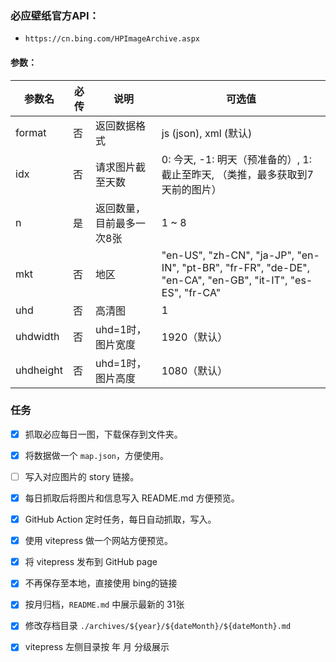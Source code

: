 ### 必应壁纸官方API：

- `https://cn.bing.com/HPImageArchive.aspx`

#### 参数：

| 参数名    | 必传 | 说明                      | 可选值                                                       |
| --------- | ---- | ------------------------- | ------------------------------------------------------------ |
| format    | 否   | 返回数据格式              | js (json), xml (默认)                                        |
| idx       | 否   | 请求图片截至天数          | 0: 今天, -1: 明天（预准备的）, 1: 截止至昨天, （类推，最多获取到7天前的图片） |
| n         | 是   | 返回数量，目前最多一次8张 | 1 ~ 8                                                        |
| mkt       | 否   | 地区                      | "en-US", "zh-CN", "ja-JP", "en-IN", "pt-BR", "fr-FR", "de-DE", "en-CA", "en-GB", "it-IT", "es-ES", "fr-CA" |
| uhd       | 否   | 高清图                    | 1                                                            |
| uhdwidth  | 否   | uhd=1时，图片宽度         | 1920（默认）                                                 |
| uhdheight | 否   | uhd=1时，图片高度         | 1080（默认）                                                 |

### 任务

- [x] 抓取必应每日一图，下载保存到文件夹。

- [x] 将数据做一个 `map.json`，方便使用。

- [ ] 写入对应图片的 story 链接。

- [x] 每日抓取后将图片和信息写入 README.md 方便预览。

- [x] GitHub Action 定时任务，每日自动抓取，写入。

- [x] 使用 vitepress 做一个网站方便预览。

- [x] 将 vitepress 发布到 GitHub page

- [x] 不再保存至本地，直接使用 bing的链接

- [x] 按月归档，`README.md` 中展示最新的 31张

- [x] 修改存档目录 `./archives/${year}/${dateMonth}/${dateMonth}.md`

- [x] vitepress 左侧目录按 年 月 分级展示